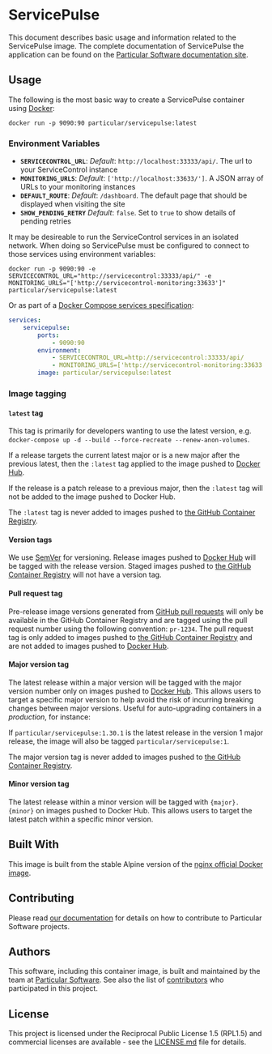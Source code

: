 # ServicePulse

This document describes basic usage and information related to the ServicePulse image. The complete documentation of ServicePulse the application can be found on the [Particular Software documentation site](https://docs.particular.net/servicepulse/).

## Usage

The following is the most basic way to create a ServicePulse container using [Docker](https://www.docker.com/):

```shell
docker run -p 9090:90 particular/servicepulse:latest
```

### Environment Variables

- **`SERVICECONTROL_URL`**: _Default_: `http://localhost:33333/api/`. The url to your ServiceControl instance
- **`MONITORING_URLS`**: _Default_: `['http://localhost:33633/']`. A JSON array of URLs to your monitoring instances
- **`DEFAULT_ROUTE`**: _Default_: `/dashboard`. The default page that should be displayed when visiting the site
- **`SHOW_PENDING_RETRY`** _Default_: `false`. Set to `true` to show details of pending retries

It may be desireable to run the ServiceControl services in an isolated network. When doing so ServicePulse must be configured to connect to those services using environment variables:

```shell
docker run -p 9090:90 -e SERVICECONTROL_URL="http://servicecontrol:33333/api/" -e MONITORING_URLS="['http://servicecontrol-monitoring:33633']" particular/servicepulse:latest
```

Or as part of a [Docker Compose services specification](https://docs.docker.com/compose/compose-file/05-services/):

```yaml
services:
    servicepulse:
        ports:
            - 9090:90
        environment:
            - SERVICECONTROL_URL=http://servicecontrol:33333/api/
            - MONITORING_URLS=['http://servicecontrol-monitoring:33633']
        image: particular/servicepulse:latest
```

### Image tagging

#### `latest` tag

This tag is primarily for developers wanting to use the latest version, e.g. `docker-compose up -d --build --force-recreate --renew-anon-volumes`.

If a release targets the current latest major or is a new major after the previous latest, then the `:latest` tag applied to the image pushed to [Docker Hub](https://hub.docker.com/r/particular/servicepulse).

If the release is a patch release to a previous major, then the `:latest` tag will not be added to the image pushed to Docker Hub.

The `:latest` tag is never added to images pushed to [the GitHub Container Registry](https://github.com/Particular/ServicePulse/pkgs/container/servicepulse).

#### Version tags

We use [SemVer](http://semver.org/) for versioning. Release images pushed to [Docker Hub](https://hub.docker.com/r/particular/servicepulse) will be tagged with the release version. Staged images pushed to [the GitHub Container Registry](https://github.com/Particular/ServicePulse/pkgs/container/servicepulse) will not have a version tag.

#### Pull request tag

Pre-release image versions generated from [GitHub pull requests](https://github.com/Particular/ServicePulse/pulls) will only be available in the GitHub Container Registry and are tagged using the pull request number using the following convention: `pr-1234`. The pull request tag is only added to images pushed to [the GitHub Container Registry](https://github.com/Particular/ServicePulse/pkgs/container/servicepulse) and are not added to images pushed to [Docker Hub](https://hub.docker.com/r/particular/servicepulse).

#### Major version tag

The latest release within a major version will be tagged with the major version number only on images pushed to [Docker Hub](https://hub.docker.com/r/particular/servicepulse). This allows users to target a specific major version to help avoid the risk of incurring breaking changes between major versions. Useful for auto-upgrading containers in a _production_, for instance:

If `particular/servicepulse:1.30.1` is the latest release in the version 1 major release, the image will also be tagged `particular/servicepulse:1`.

The major version tag is never added to images pushed to [the GitHub Container Registry](https://github.com/Particular/ServicePulse/pkgs/container/servicepulse).

#### Minor version tag

The latest release within a minor version will be tagged with `{major}.{minor}` on images pushed to Docker Hub. This allows users to target the latest patch within a specific minor version.

## Built With

This image is built from the stable Alpine version of the [nginx official Docker image](https://hub.docker.com/_/nginx/).

## Contributing

Please read [our documentation](https://docs.particular.net/platform/contributing) for details on how to contribute to Particular Software projects.

## Authors

This software, including this container image, is built and maintained by the team at [Particular Software](https://particular.net). See also the list of [contributors](https://github.com/Particular/ServicePulse/graphs/contributors) who participated in this project.

## License

This project is licensed under the Reciprocal Public License 1.5 (RPL1.5) and commercial licenses are available - see the [LICENSE.md](https://github.com/Particular/ServicePulse/blob/master/LICENSE.md) file for details.
